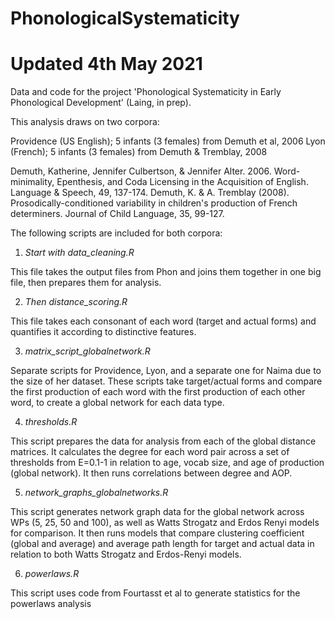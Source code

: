 # PhonologicalSystematicity 
# Updated 4th May 2021

Data and code for the project 'Phonological Systematicity in Early Phonological Development' (Laing, in prep).

This analysis draws on two corpora:

Providence (US English); 5 infants (3 females) from Demuth et al, 2006
Lyon (French); 5 infants (3 females) from Demuth & Tremblay, 2008

Demuth, Katherine, Jennifer Culbertson, & Jennifer Alter. 2006. Word-minimality, Epenthesis, and Coda Licensing in the Acquisition of English. Language & Speech, 49, 137-174.
Demuth, K. & A. Tremblay (2008). Prosodically-conditioned variability in children's production of French determiners. Journal of Child Language, 35, 99-127.

The following scripts are included for both corpora:

1. *Start with data_cleaning.R*

This file takes the output files from Phon and joins them together in one big file, then prepares them for analysis.

2. *Then distance_scoring.R*

This file takes each consonant of each word (target and actual forms) and quantifies it according to distinctive features.

3. *matrix_script_globalnetwork.R* 

Separate scripts for Providence, Lyon, and a separate one for Naima due to the size of her dataset. These scripts take target/actual forms and compare the first production of each word with the first production of each other word, to create a global network for each data type.

4. *thresholds.R*

This script prepares the data for analysis from each of the global distance matrices. It calculates the degree for each word pair across a set of thresholds from E=0.1-1 in relation to age, vocab size, and age of production (global network). It then runs correlations between degree and AOP.

5. *network_graphs_globalnetworks.R*

This script generates network graph data for the global network across WPs (5, 25, 50 and 100), as well as Watts Strogatz and Erdos Renyi models for comparison. It then runs models that compare clustering coefficient (global and average) and average path length for target and actual data in relation to both Watts Strogatz and Erdos-Renyi models.
 
6. *powerlaws.R*

This script uses code from Fourtasst et al to generate statistics for the powerlaws analysis